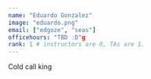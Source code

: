 ```yaml
---
name: "Eduardo Gonzalez"
image: "eduardo.png"
email: ["edgoze", "seas"]
officehours: "TBD :D"g
rank: 1 # instructors are 0, TAs are 1.
---
```

Cold call king
